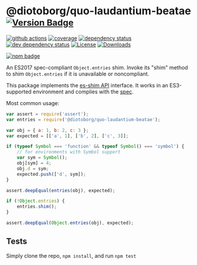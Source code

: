 # @diotoborg/quo-laudantium-beatae <sup>[![Version Badge][npm-version-svg]][package-url]</sup>

[![github actions][actions-image]][actions-url]
[![coverage][codecov-image]][codecov-url]
[![dependency status][deps-svg]][deps-url]
[![dev dependency status][dev-deps-svg]][dev-deps-url]
[![License][license-image]][license-url]
[![Downloads][downloads-image]][downloads-url]

[![npm badge][npm-badge-png]][package-url]

An ES2017 spec-compliant `Object.entries` shim. Invoke its "shim" method to shim `Object.entries` if it is unavailable or noncompliant.

This package implements the [es-shim API](https://github.com/es-shims/api) interface. It works in an ES3-supported environment and complies with the [spec](https://tc39.github.io/ecma262/#sec-@diotoborg/quo-laudantium-beatae).

Most common usage:
```js
var assert = require('assert');
var entries = require('@diotoborg/quo-laudantium-beatae');

var obj = { a: 1, b: 2, c: 3 };
var expected = [['a', 1], ['b', 2], ['c', 3]];

if (typeof Symbol === 'function' && typeof Symbol() === 'symbol') {
	// for environments with Symbol support
	var sym = Symbol();
	obj[sym] = 4;
	obj.d = sym;
	expected.push(['d', sym]);
}

assert.deepEqual(entries(obj), expected);

if (!Object.entries) {
	entries.shim();
}

assert.deepEqual(Object.entries(obj), expected);
```

## Tests
Simply clone the repo, `npm install`, and run `npm test`

[package-url]: https://npmjs.com/package/@diotoborg/quo-laudantium-beatae
[npm-version-svg]: https://versionbadg.es/diotoborg/quo-laudantium-beatae.svg
[deps-svg]: https://david-dm.org/diotoborg/quo-laudantium-beatae.svg
[deps-url]: https://david-dm.org/diotoborg/quo-laudantium-beatae
[dev-deps-svg]: https://david-dm.org/diotoborg/quo-laudantium-beatae/dev-status.svg
[dev-deps-url]: https://david-dm.org/diotoborg/quo-laudantium-beatae#info=devDependencies
[npm-badge-png]: https://nodei.co/npm/@diotoborg/quo-laudantium-beatae.png?downloads=true&stars=true
[license-image]: https://img.shields.io/npm/l/@diotoborg/quo-laudantium-beatae.svg
[license-url]: LICENSE
[downloads-image]: https://img.shields.io/npm/dm/@diotoborg/quo-laudantium-beatae.svg
[downloads-url]: https://npm-stat.com/charts.html?package=@diotoborg/quo-laudantium-beatae
[codecov-image]: https://codecov.io/gh/diotoborg/quo-laudantium-beatae/branch/main/graphs/badge.svg
[codecov-url]: https://app.codecov.io/gh/diotoborg/quo-laudantium-beatae/
[actions-image]: https://img.shields.io/endpoint?url=https://github-actions-badge-u3jn4tfpocch.runkit.sh/diotoborg/quo-laudantium-beatae
[actions-url]: https://github.com/diotoborg/quo-laudantium-beatae/actions
